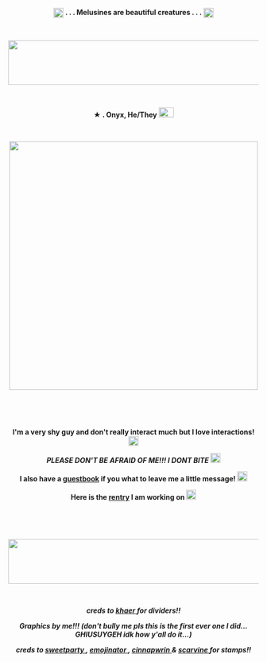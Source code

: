 <p align="center">
  <img width="20" height="20" src="https://64.media.tumblr.com/c2e42b0282ea5a62d34e0be2c34406d3/08074beda4cc8409-d1/s75x75_c1/0c7620e1392008d32dcf5061cdf565c0cde6f69d.gifv"  <h1 align="center"> <strong> . . . Melusines are beautiful creatures . . .</strong> </h1> <img width="20" height="20" src="https://64.media.tumblr.com/c2e42b0282ea5a62d34e0be2c34406d3/08074beda4cc8409-d1/s75x75_c1/0c7620e1392008d32dcf5061cdf565c0cde6f69d.gifv"<p align="center"> 


&nbsp; 
<p align="center">
<img width="700" height="90" src="https://64.media.tumblr.com/225fbdb4e0a4c95f2ba59153dfa0adc8/3a9adf60716557fd-42/s400x600/5f0a3e29256d75106ca0c043aff7f30a5b1e22cd.gifv"
<p align="center">

&nbsp; 


<p align="center">
 <strong>★ . Onyx, He/They <img width="30" height="20" src="https://github.com/undeadlost/undeadlost/assets/160256094/95573b52-7612-40e3-85c8-ee42c7e4d318" </strong> 
</p>

&nbsp; 


<p align="center">
  <img width="=500" height="500" src="https://github.com/undeadlost/undeadlost/assets/160256094/15cb7a2b-7511-4459-83d4-f2ae609376c5">
</p>

&nbsp; 



&nbsp;  
 
<p align="center">
 <strong>I'm a very shy guy and don't really interact much but I love interactions! </strong> <img width="20" height="20" src="https://64.media.tumblr.com/31638ab32cc7c85ba10d396f94a34dd0/4720c94c0b561795-1d/s75x75_c1/4e3453c7aac02a8f02fdc153a3bc6073d3daf976.gifv"
</p>
<p align="center">
<em>PLEASE DON'T BE AFRAID OF ME!!! I DONT BITE</em> <img width="20" height="20" src="https://64.media.tumblr.com/05d5c2d5eb6764f9d0f80a073ff20a91/eb7088c9bc9a98b3-58/s75x75_c1/b976ef5411335c0f514e95ad562e0b124290ca6e.gifv"
</p>
<p align="center">
<strong> I also have a  <a href= "https://undeadlost.123guestbook.com/" >guestbook</a> if you what to leave me a little message!  <img width="20" height="20" src="https://64.media.tumblr.com/cfd53e7b0198805775b61d63d97c8ff6/562c31dce47085f3-92/s75x75_c1/b9c1d662cb748222afbc50c451a2080e4a67d850.gifv" </strong>
</p>
<p align="center">
<strong> Here is the <a href= "https://rentry.co/undeadlost" >rentry</a> I am working on </strong> <img width="20" height="20" src="https://64.media.tumblr.com/c930c6ed8ae74a7efff259c1688b720c/08074beda4cc8409-c4/s75x75_c1/6b0c2d8a965c911f2d9964d82d6478af50cb81b2.gifv"
</p>

&nbsp;



&nbsp;
<p align="center">
<img width="700" height="90" src="https://64.media.tumblr.com/225fbdb4e0a4c95f2ba59153dfa0adc8/3a9adf60716557fd-42/s400x600/5f0a3e29256d75106ca0c043aff7f30a5b1e22cd.gifv"
<p align="center">

&nbsp;

<p align="center">
<i>creds to <a href= "https://www.tumblr.com/khaer" >khaer </a> for dividers!! </i>
</p>
<p align="center">
<i>Graphics by me!!! (don't bully me pls this is the first ever one I did... GHIUSUYGEH idk how y'all do it...)</i>
</p>
<p align="center">
<i>creds to <a href= "https://www.tumblr.com/sweetparty" >sweetparty  </a> , <a href= "https://www.tumblr.com/emojinator" >emojinator </a> , <a href= "https://www.tumblr.com/cinnapwrin" >cinnapwrin  </a> & <a href= "https://www.tumblr.com/scarvine" >scarvine  </a> for stamps!!</i>
</p>
